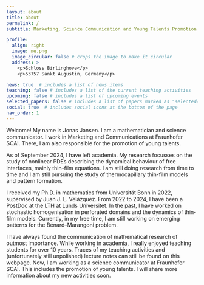 ```yaml
---
layout: about
title: about
permalink: /
subtitle: Marketing, Science Communication and Young Talents Promotion at <a href="https://www.scai.fraunhofer.de/en.html"> Fraunhofer Institute for Algorithms and Scientific Computing SCAI</a>

profile:
  align: right
  image: me.png
  image_circular: false # crops the image to make it circular
  address: >
    <p>Schloss Birlinghove</p>
    <p>53757 Sankt Augustin, Germany</p>

news: true  # includes a list of news items
teaching: false # includes a list of the current teaching activities
upcoming: false # includes a list of upcoming events
selected_papers: false # includes a list of papers marked as "selected={true}"
social: true  # includes social icons at the bottom of the page
nav_order: 1
---
```


Welcome! My name is Jonas Jansen. I am a mathematician and science communicator. I work in Marketing and Communications at Fraunhofer SCAI. There, I am also responsible for the promotion of young talents.

As of September 2024, I have left academia. My research focusses on the study of nonlinear PDEs describing the dynamical behaviour of free interfaces, mainly thin-film equations. I am still doing research from time to time and I am still pursuing the study of thermocapillary thin-film models and pattern formation.

I received my Ph.D. in mathematics from Universität Bonn in 2022, supervised by Juan J. L. Velázquez. From 2022 to 2024, I have been a PostDoc at the LTH at Lunds Universitet. In the past, I have worked on stochastic homogenisation in perforated domains and the dynamics of thin-film models. Currently, in my free time, I am still working on emerging patterns for the Bénard–Marangoni problem.

I have always found the communication of mathematical research of outmost importance. While working in academia, I really enjoyed teaching students for over 10 years. Traces of my teaching activities and (unfortunately still unpolished) lecture notes can still be found on this webpage. Now, I am working as a science communicator at Fraunhofer SCAI. This includes the promotion of young talents. I will share more information about my new activities soon.